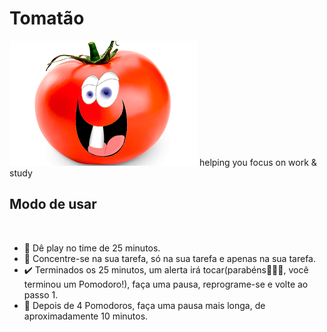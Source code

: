 # <h1>Tomatão</h1>

<img src="./icons/24692--ingredient_detail_ingredient-2.png">
helping you focus on work &amp; study

<h2>Modo de usar</h2>
<br>
<ul>

<li>🚀 Dê play no time de 25 minutos.</li>

<li>📖 Concentre-se na sua tarefa, só na sua tarefa e apenas na sua tarefa.</li>

<li>✔️ Terminados os 25 minutos, um alerta irá tocar(parabéns🎉🎉🎉, você terminou um Pomodoro!), faça uma pausa, reprograme-se e volte ao passo 1.</li>

<li>🔁 Depois de 4 Pomodoros, faça uma pausa mais longa, de aproximadamente 10 minutos.</li>

</ul>
